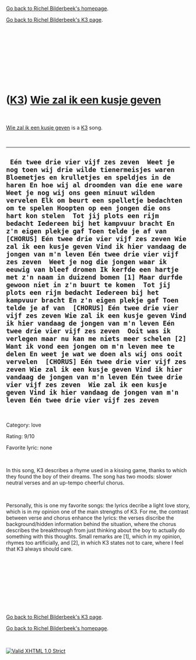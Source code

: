 [Go back to Richel Bilderbeek's homepage](index.htm).

[Go back to Richel Bilderbeek's K3 page](K3.htm).

 

 

 

 

 

([K3](K3.htm)) [Wie zal ik een kusje geven](K3WieZalIkEenKusjeGeven.htm)
========================================================================

 

[Wie zal ik een kusje geven](K3WieZalIkEenKusjeGeven.htm) is a
[K3](K3.htm) song.

 

  --------------------------------------------------------------------------------------------------------------------------------------------------------------------------------------------------------------------------------------------------------------------------------------------------------------------------------------------------------------------------------------------------------------------------------------------------------------------------------------------------------------------------------------------------------------------------------------------------------------------------------------------------------------------------------------------------------------------------------------------------------------------------------------------------------------------------------------------------------------------------------------------------------------------------------------------------------------------------------------------------------------------------------------------------------------------------------------------------------------------------------------------------------------------------------------------------------------------------------------------------------------------------------------------------------------------------------------------------------------------------------------------------------------------------------------------------------------------------
  ` Eén twee drie vier vijf zes zeven  Weet je nog toen wij drie wilde tienermeisjes waren Bloemetjes en krulletjes en speldjes in de haren En hoe wij al droomden van die ene ware  Weet je nog wij ons geen minuut wilden vervelen Elk om beurt een spelletje bedachten om te spelen Hoopten op een jongen die ons hart kon stelen  Tot jij plots een rijm bedacht Iedereen bij het kampvuur bracht En z'n eigen plekje gaf Toen telde je af van  [CHORUS] Eén twee drie vier vijf zes zeven Wie zal ik een kusje geven Vind ik hier vandaag de jongen van m'n leven Eén twee drie vier vijf zes zeven  Weet je nog die jongen waar ik eeuwig van bleef dromen Ik kerfde een hartje met z'n naam in duizend bomen [1] Maar durfde gewoon niet in z'n buurt te komen  Tot jij plots een rijm bedacht Iedereen bij het kampvuur bracht En z'n eigen plekje gaf Toen telde je af van  [CHORUS] Eén twee drie vier vijf zes zeven Wie zal ik een kusje geven Vind ik hier vandaag de jongen van m'n leven Eén twee drie vier vijf zes zeven  Ooit was ik verlegen maar nu kan me niets meer schelen [2] Want ik vond een jongen om m'n leven mee te delen En weet je wat we doen als wij ons ooit vervelen  [CHORUS] Eén twee drie vier vijf zes zeven Wie zal ik een kusje geven Vind ik hier vandaag de jongen van m'n leven Eén twee drie vier vijf zes zeven  Wie zal ik een kusje geven Vind ik hier vandaag de jongen van m'n leven Eén twee drie vier vijf zes zeven`
  --------------------------------------------------------------------------------------------------------------------------------------------------------------------------------------------------------------------------------------------------------------------------------------------------------------------------------------------------------------------------------------------------------------------------------------------------------------------------------------------------------------------------------------------------------------------------------------------------------------------------------------------------------------------------------------------------------------------------------------------------------------------------------------------------------------------------------------------------------------------------------------------------------------------------------------------------------------------------------------------------------------------------------------------------------------------------------------------------------------------------------------------------------------------------------------------------------------------------------------------------------------------------------------------------------------------------------------------------------------------------------------------------------------------------------------------------------------------------

 

Category: love

Rating: 9/10

Favorite lyric: none

 

In this song, K3 describes a rhyme used in a kissing game, thanks to
which they found the boy of their dreams. The song has two moods: slower
neutral verses and an up-tempo cheerful chorus.

 

Personally, this is one my favorite songs: the lyrics decribe a light
love story, which is in my opinion one of the main strengths of K3. For
me, the contrast between verse and chorus enhance the lyrics: the verses
discribe the background/hidden information behind the situation, where
the chorus describes the breakthrough from just thinking about the boy
to actually do something with this thoughts. Small remarks are [1],
which in my opinion, rhymes too artificially, and [2], in which K3
states not to care, where I feel that K3 always should care.

 

 

 

 

 

[Go back to Richel Bilderbeek's K3 page](K3.htm).

[Go back to Richel Bilderbeek's homepage](index.htm).

 

[![Valid XHTML 1.0
Strict](valid-xhtml10.png)](http://validator.w3.org/check?uri=referer)

